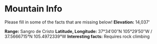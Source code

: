 # Mountain Info
Please fill in some of the facts that are missing below!
**Elevation:** 14,037'

**Range:** Sangro de Cristo
**Latitude, Longitude:** 37°34′00″N 105°29′50″W﻿ / ﻿37.5666715°N 105.4972339°W
**Interesting facts:** Requires rock climbing
